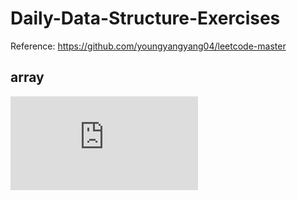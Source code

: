 # Daily-Data-Structure-Exercises
Reference: https://github.com/youngyangyang04/leetcode-master
## array
![linked list](https://github.com/BingChenCyn/Daily-Data-Structure-Exercises/blob/06771ffa048953dda8dd186dbd6225c3ae4db84f/%E9%93%BE%E8%A1%A8.py)

